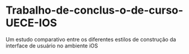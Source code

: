 # Trabalho-de-conclus-o-de-curso-UECE-IOS
Um estudo comparativo entre os diferentes estilos de construção da interface de usuário no ambiente iOS
